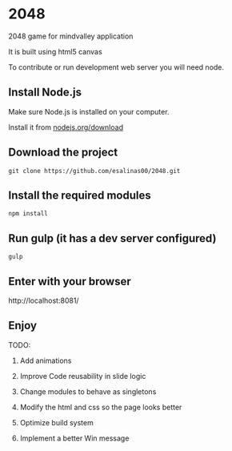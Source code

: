# 2048
2048 game for mindvalley application

It is built using html5 canvas

To contribute or run development web server you will need node.

## Install Node.js

Make sure Node.js is installed on your computer.

Install it from [nodejs.org/download](http://nodejs.org/download)

## Download the project

```
git clone https://github.com/esalinas00/2048.git
```
## Install the required modules
```
npm install 
```
## Run gulp (it has a dev server configured)
```
gulp 
```
## Enter with your browser
http://localhost:8081/

## Enjoy

TODO:

1. Add animations

2. Improve Code reusability in slide logic

3. Change modules to behave as singletons

4. Modify the html and css so the page looks better

5. Optimize build system

6. Implement a better Win message